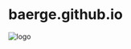 # baerge.github.io
![logo](https://user-images.githubusercontent.com/43047842/46945724-98381a80-d043-11e8-8c8a-8cb7a1579a8a.png)
